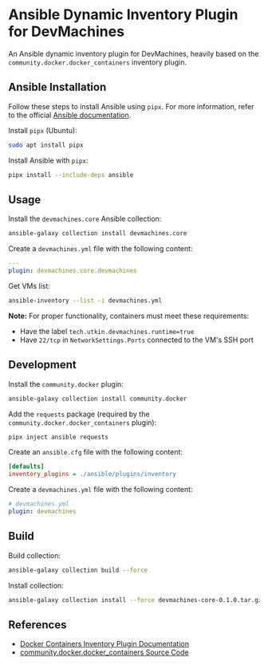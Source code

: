 # Ansible Dynamic Inventory Plugin for DevMachines

An Ansible dynamic inventory plugin for DevMachines, heavily based on the `community.docker.docker_containers` inventory plugin.

## Ansible Installation

Follow these steps to install Ansible using `pipx`. For more information, refer to the official [Ansible documentation](https://docs.ansible.com/ansible/latest/installation_guide/intro_installation.html#installing-and-upgrading-ansible-with-pipx).

Install `pipx` (Ubuntu):
```sh
sudo apt install pipx
```

Install Ansible with `pipx`:
```sh
pipx install --include-deps ansible
```

## Usage

Install the `devmachines.core` Ansible collection:
```sh
ansible-galaxy collection install devmachines.core
```

Create a `devmachines.yml` file with the following content:
```yaml
---
plugin: devmachines.core.devmachines
```

Get VMs list:
```sh
ansible-inventory --list -i devmachines.yml
```

**Note:** For proper functionality, containers must meet these requirements:
- Have the label `tech.utkin.devmachines.runtime=true`
- Have `22/tcp` in `NetworkSettings.Ports` connected to the VM's SSH port

## Development

Install the `community.docker` plugin:
```sh
ansible-galaxy collection install community.docker
```

Add the `requests` package (required by the `community.docker.docker_containers` plugin):
```sh
pipx inject ansible requests
```

Create an `ansible.cfg` file with the following content:
```ini
[defaults]
inventory_plugins = ./ansible/plugins/inventory
```

Create a `devmachines.yml` file with the following content:
```yaml
# devmachines.yml
plugin: devmachines
```

## Build

Build collection:
```sh
ansible-galaxy collection build --force
```

Install collection:
```sh
ansible-galaxy collection install --force devmachines-core-0.1.0.tar.gz
```

## References

- [Docker Containers Inventory Plugin Documentation](https://docs.ansible.com/ansible/latest/collections/community/docker/docker_containers_inventory.html)
- [community.docker.docker_containers Source Code](https://github.com/ansible-collections/community.docker/blob/main/plugins/inventory/docker_containers.py)
